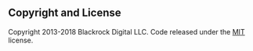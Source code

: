 ## Copyright and License

Copyright 2013-2018 Blackrock Digital LLC. Code released under the [MIT](https://github.com/BlackrockDigital/startbootstrap-4-col-portfolio/blob/gh-pages/LICENSE) license.
